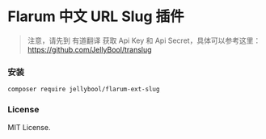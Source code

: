 # Flarum 中文 URL Slug 插件

> 注意，请先到 有道翻译 获取 Api Key 和 Api Secret，具体可以参考这里：https://github.com/JellyBool/translug

### 安装
```
composer require jellybool/flarum-ext-slug
```

### License

MIT License.